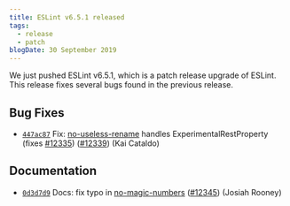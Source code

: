 ```yaml
---
title: ESLint v6.5.1 released
tags:
  - release
  - patch
blogDate: 30 September 2019
---
```


We just pushed ESLint v6.5.1, which is a patch release upgrade of ESLint. This release fixes several bugs found in the previous release.












## Bug Fixes


* [`447ac87`](https://github.com/eslint/eslint/commit/447ac877e8ca2858d61b1e983f72d39e3e2ca74d) Fix: [no-useless-rename](/docs/rules/no-useless-rename) handles ExperimentalRestProperty (fixes [#12335](https://github.com/eslint/eslint/issues/12335)) ([#12339](https://github.com/eslint/eslint/issues/12339)) (Kai Cataldo)




## Documentation


* [`0d3d7d9`](https://github.com/eslint/eslint/commit/0d3d7d9cdd83a7f0e035c95f716a91b9ecc4868b) Docs: fix typo in [no-magic-numbers](/docs/rules/no-magic-numbers) ([#12345](https://github.com/eslint/eslint/issues/12345)) (Josiah Rooney)
